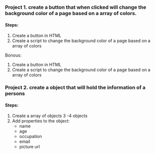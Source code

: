 ### Project 1. create a button that when clicked will change the background color of a page based on a array of colors.

#### Steps:

1. Create a button in HTML
2. Create a script to change the background color of a page based on a array of colors

Bonous:

1. Create a button in HTML
2. Create a script to change the background color of a page based on a array of colors

### Project 2. create a object that will hold the information of a persons

#### Steps:

1. Create a array of objects 3 -4 objects
2. Add properties to the object:
   - name
   - age
   - occupation
   - email
   - picture url
